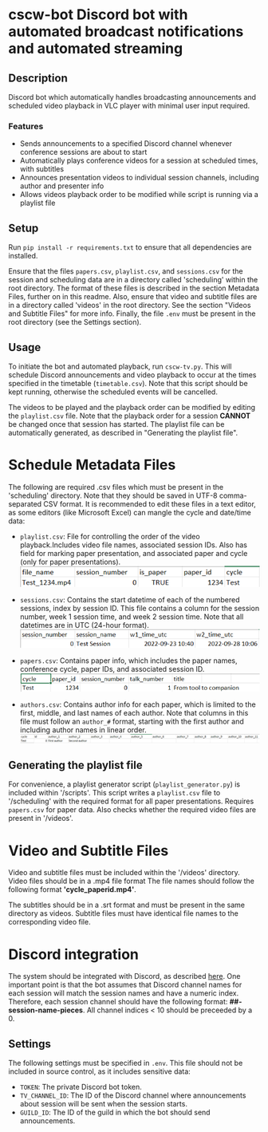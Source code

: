 # cscw-bot Discord bot with automated broadcast notifications and automated streaming

## Description
Discord bot which automatically handles broadcasting announcements and scheduled video playback in VLC player with minimal user input required. 

### Features
- Sends announcements to a specified Discord channel whenever conference sessions are about to start
- Automatically plays conference videos for a session at scheduled times, with subtitles
- Announces presentation videos to individual session channels, including author and presenter info
- Allows videos playback order to be modified while script is running via a playlist file



## Setup
Run `pip install -r requirements.txt` to ensure that all dependencies are installed. 

Ensure that the files `papers.csv`, `playlist.csv`, and `sessions.csv` for the session and scheduling data are in a directory called 'scheduling' within the root directory. The format of these files is described in the section Metadata Files, further on in this readme. Also, ensure that video and subtitle files are in a directory called 'videos' in the root directory. See the section "Videos and Subtitle Files" for more info. Finally, the file `.env` must be present in the root directory (see the Settings section).


## Usage
To initiate the bot and automated playback, run `cscw-tv.py`. This will schedule Discord announcements and video playback to occur at the times specified in the timetable (`timetable.csv`). Note that this script should be kept running, otherwise the scheduled events will be cancelled. 

The videos to be played and the playback order can be modified by editing the `playlist.csv` file. Note that the playback order for a session **CANNOT** be changed once that session has started. The playlist file can be automatically generated, as described in "Generating the playlist file".


# Schedule Metadata Files
The following are required .csv files which must be present in the 'scheduling' directory. Note that they should be saved in UTF-8 comma-separated CSV format. It is recommended to edit these files in a text editor, as some editors (like Microsoft Excel) can mangle the cycle and date/time data:


- `playlist.csv`: File for controlling the order of the video playback.Includes video file names, associated session IDs. Also has field for marking paper presentation, and associated paper and cycle (only for paper presentations).  \
![plot](./docs/playlist.png)

- `sessions.csv`: Contains the start datetime of each of the numbered sessions, index by session ID. This file contains a column for the session number, week 1 session time, and week 2 session time. Note that all datetimes are in UTC (24-hour format).\
![plot](./docs/sessions.png)

- `papers.csv`: Contains paper info, which includes the paper names, conference cycle, paper IDs, and associated session ID. \
![plot](./docs/papers.png)

- `authors.csv`: Contains author info for each paper, which is limited to the first, middle, and last names of each author. Note that columns in this file must follow an `author_#` format, starting with the first author and including author names in linear order. \
![plot](./docs/authors.png)


## Generating the playlist file
For convenience, a playlist generator script (`playlist_generator.py`) is included within '/scripts'. This script writes a `playlist.csv` file to '/scheduling' with the required format for all paper presentations. Requires `papers.csv` for paper data. Also checks whether the required video files are present in '/videos'.


# Video and Subtitle Files
Video and subtitle files must be included within the '/videos' directory. Video files should be in a .mp4 file format The file names should follow the following format **'cycle_paperid.mp4'**.

 The subtitles should be in a .srt format and must be present in the same directory as videos. Subtitle files must have identical file names to the corresponding video file.


# Discord integration
The system should be integrated with Discord, as described [here](https://discord.com/developers/docs/getting-started). One important point is that the bot  assumes that Discord channel names for each session will match the session names and have a numeric index. Therefore, each session channel should have the following format: **##-session-name-pieces**. All channel indices < 10 should be preceeded by a 0. 

## Settings
The following settings must be specified in `.env`. This file should not be included in source control, as it includes sensitive data:
- `TOKEN`: The private Discord bot token. 
- `TV_CHANNEL_ID`: The ID of the Discord channel where announcements about session will be sent when the session starts.
- `GUILD_ID`: The ID of the guild in which the bot should send announcements.